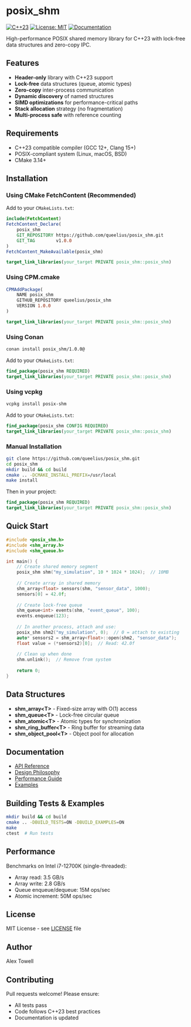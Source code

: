 # posix_shm

[![C++23](https://img.shields.io/badge/C%2B%2B-23-blue.svg)](https://en.cppreference.com/w/cpp/23)
[![License: MIT](https://img.shields.io/badge/License-MIT-yellow.svg)](https://opensource.org/licenses/MIT)
[![Documentation](https://img.shields.io/badge/docs-doxygen-blue.svg)](https://queelius.github.io/posix_shm/)

High-performance POSIX shared memory library for C++23 with lock-free data structures and zero-copy IPC.

## Features

- **Header-only** library with C++23 support
- **Lock-free** data structures (queue, atomic types)
- **Zero-copy** inter-process communication
- **Dynamic discovery** of named structures
- **SIMD optimizations** for performance-critical paths
- **Stack allocation** strategy (no fragmentation)
- **Multi-process safe** with reference counting

## Requirements

- C++23 compatible compiler (GCC 12+, Clang 15+)
- POSIX-compliant system (Linux, macOS, BSD)
- CMake 3.14+

## Installation

### Using CMake FetchContent (Recommended)

Add to your `CMakeLists.txt`:

```cmake
include(FetchContent)
FetchContent_Declare(
    posix_shm
    GIT_REPOSITORY https://github.com/queelius/posix_shm.git
    GIT_TAG        v1.0.0
)
FetchContent_MakeAvailable(posix_shm)

target_link_libraries(your_target PRIVATE posix_shm::posix_shm)
```

### Using CPM.cmake

```cmake
CPMAddPackage(
    NAME posix_shm
    GITHUB_REPOSITORY queelius/posix_shm
    VERSION 1.0.0
)

target_link_libraries(your_target PRIVATE posix_shm::posix_shm)
```

### Using Conan

```bash
conan install posix_shm/1.0.0@
```

Add to your `CMakeLists.txt`:

```cmake
find_package(posix_shm REQUIRED)
target_link_libraries(your_target PRIVATE posix_shm::posix_shm)
```

### Using vcpkg

```bash
vcpkg install posix-shm
```

Add to your `CMakeLists.txt`:

```cmake
find_package(posix_shm CONFIG REQUIRED)
target_link_libraries(your_target PRIVATE posix_shm::posix_shm)
```

### Manual Installation

```bash
git clone https://github.com/queelius/posix_shm.git
cd posix_shm
mkdir build && cd build
cmake .. -DCMAKE_INSTALL_PREFIX=/usr/local
make install
```

Then in your project:

```cmake
find_package(posix_shm REQUIRED)
target_link_libraries(your_target PRIVATE posix_shm::posix_shm)
```

## Quick Start

```cpp
#include <posix_shm.h>
#include <shm_array.h>
#include <shm_queue.h>

int main() {
    // Create shared memory segment
    posix_shm shm("my_simulation", 10 * 1024 * 1024);  // 10MB
    
    // Create array in shared memory
    shm_array<float> sensors(shm, "sensor_data", 1000);
    sensors[0] = 42.0f;
    
    // Create lock-free queue
    shm_queue<int> events(shm, "event_queue", 100);
    events.enqueue(123);
    
    // In another process, attach and use:
    posix_shm shm2("my_simulation", 0);  // 0 = attach to existing
    auto* sensors2 = shm_array<float>::open(shm2, "sensor_data");
    float value = (*sensors2)[0];  // Read: 42.0f
    
    // Clean up when done
    shm.unlink();  // Remove from system
    
    return 0;
}
```

## Data Structures

- **shm_array\<T\>** - Fixed-size array with O(1) access
- **shm_queue\<T\>** - Lock-free circular queue  
- **shm_atomic\<T\>** - Atomic types for synchronization
- **shm_ring_buffer\<T\>** - Ring buffer for streaming data
- **shm_object_pool\<T\>** - Object pool for allocation

## Documentation

- [API Reference](https://queelius.github.io/posix_shm/)
- [Design Philosophy](docs/design_philosophy.md)
- [Performance Guide](docs/performance.md)
- [Examples](examples/)

## Building Tests & Examples

```bash
mkdir build && cd build
cmake .. -DBUILD_TESTS=ON -DBUILD_EXAMPLES=ON
make
ctest  # Run tests
```

## Performance

Benchmarks on Intel i7-12700K (single-threaded):

- Array read: 3.5 GB/s
- Array write: 2.8 GB/s  
- Queue enqueue/dequeue: 15M ops/sec
- Atomic increment: 50M ops/sec

## License

MIT License - see [LICENSE](LICENSE) file

## Author

Alex Towell

## Contributing

Pull requests welcome! Please ensure:

- All tests pass
- Code follows C++23 best practices
- Documentation is updated
